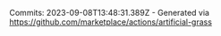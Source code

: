 Commits: 2023-09-08T13:48:31.389Z - Generated via https://github.com/marketplace/actions/artificial-grass
<br>

